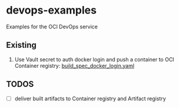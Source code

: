 # devops-examples
Examples for the OCI DevOps service

## Existing
1. Use Vault secret to auth docker login and push a container to OCI Container registry: [build_spec_docker_login.yaml](build_spec_docker_login.yaml)

## TODOS
- [ ] deliver built artifacts to Container registry and Artifact registry
